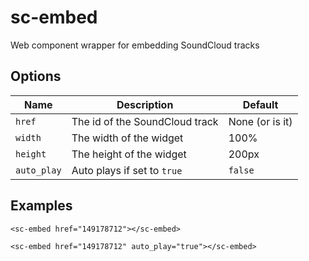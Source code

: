 sc-embed
===========

Web component wrapper for embedding SoundCloud tracks

## Options

| Name | Description | Default |
| --- | ---- | ---- |
| `href` | The id of the SoundCloud track | None (or is it) |
| `width` | The width of the widget | 100% |
| `height` | The height of the widget | 200px |
| `auto_play` | Auto plays if set to `true` | `false` |

## Examples

    <sc-embed href="149178712"></sc-embed>

    <sc-embed href="149178712" auto_play="true"></sc-embed>
